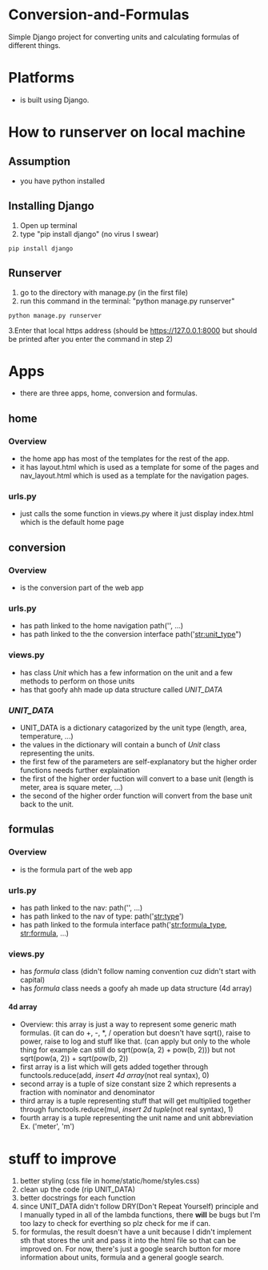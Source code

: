 # Conversion-and-Formulas
Simple Django project for converting units and calculating formulas of different things.

# Platforms
- is built using Django.

# How to runserver on local machine
## Assumption
- you have python installed

## Installing Django
1. Open up terminal
2. type "pip install django" (no virus I swear)
```
pip install django
```

## Runserver
1. go to the directory with manage.py (in the first file)
2. run this command in the terminal: "python manage.py runserver"
```
python manage.py runserver
```
3.Enter that local https address (should be https://127.0.0.1:8000 but should be printed after you enter the command in step 2)

# Apps
- there are three apps, home, conversion and formulas.

## home

### Overview
- the home app has most of the templates for the rest of the app.
- it has layout.html which is used as a template for some of the pages and nav_layout.html which is used as a template for the navigation pages.

### urls.py
- just calls the some function in views.py where it just display index.html which is the default home page

## conversion

### Overview
- is the conversion part of the web app

### urls.py
- has path linked to the home navigation path('', ...)
- has path linked to the the conversion interface path('<str:unit_type>")

### views.py
- has class *Unit* which has a few information on the unit and a few methods to perform on those units
- has that goofy ahh made up data structure called *UNIT_DATA*

### *UNIT_DATA*
- UNIT_DATA is a dictionary catagorized by the unit type (length, area, temperature, ...)
- the values in the dictionary will contain a bunch of *Unit* class representing the units.
- the first few of the parameters are self-explanatory but the higher order functions needs further explaination
- the first of the higher order fuction will convert to a base unit (length is meter, area is square meter, ...)
- the second of the higher order function will convert from the base unit back to the unit.


## formulas
### Overview
- is the formula part of the web app

### urls.py
- has path linked to the nav: path('', ...)
- has path linked to the nav of type: path('<str:type>')
- has path linked to the formula interface path('<str:formula_type>, <str:formula>, ...)

### views.py
- has *formula* class (didn't follow naming convention cuz didn't start with capital)
- has *formula* class needs a goofy ah made up data structure (4d array)

#### 4d array
- Overview: this array is just a way to represent some generic math formulas. (it can do +, -, *, / operation but doesn't have sqrt(), raise to power, raise to log and stuff like that. (can apply but only to the whole thing for example can still do sqrt(pow(a, 2) + pow(b, 2))) but not sqrt(pow(a, 2)) + sqrt(pow(b, 2))
- first array is a list which will gets added together through functools.reduce(add, *insert 4d array*(not real syntax),  0)
- second array is a tuple of size constant size 2 which represents a fraction with nominator and denominator
- third array is a tuple representing stuff that will get multiplied together through functools.reduce(mul, *insert 2d tuple*(not real syntax), 1)
- fourth array is a tuple representing the unit name and unit abbreviation Ex. ('meter', 'm')


# stuff to improve
1. better styling (css file in home/static/home/styles.css)
2. clean up the code (rip UNIT_DATA)
3. better docstrings for each function
4. since UNIT_DATA didn't follow DRY(Don't Repeat Yourself) principle and I manually typed in all of the lambda functions, there **will** be bugs but I'm too lazy to check for everthing so plz check for me if can.
5. for formulas, the result doesn't have a unit because I didn't implement sth that stores the unit and pass it into the html file so that can be improved on. For now, there's just a google search button for more information about units, formula and a general google search.



